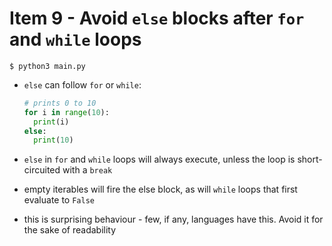 # Item 9 - Avoid `else` blocks after `for` and `while` loops

```
$ python3 main.py
```

- `else` can follow `for` or `while`:

  ```python
  # prints 0 to 10
  for i in range(10):
    print(i)
  else:
    print(10)
  ```
- `else` in `for` and `while` loops will always execute, unless the loop is
  short-circuited with a `break`
- empty iterables will fire the else block, as will `while` loops that first
  evaluate to `False`
- this is surprising behaviour - few, if any, languages have this. Avoid it for
  the sake of readability

